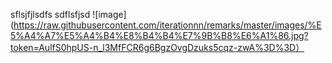sflsjfjlsdfs
sdflsfjsd
![image](https://raw.githubusercontent.com/iterationnn/remarks/master/images/%E5%A4%A7%E5%A4%B4%E8%B4%B4%E7%9B%B8%E6%A1%86.jpg?token=AulfS0hpUS-n_l3MfFCR6g6BgzOvgDzuks5cqz-zwA%3D%3D）
